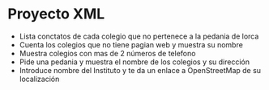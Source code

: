 # Proyecto XML
- Lista conctatos de cada colegio que no pertenece a la pedania de lorca
- Cuenta los colegios que no tiene pagian web y muestra su nombre
- Muestra colegios con mas de 2 números de telefono
- Pide una pedania y muestra el nombre de los colegios y su dirección
- Introduce nombre del Instituto y te da un enlace a OpenStreetMap de su localización


